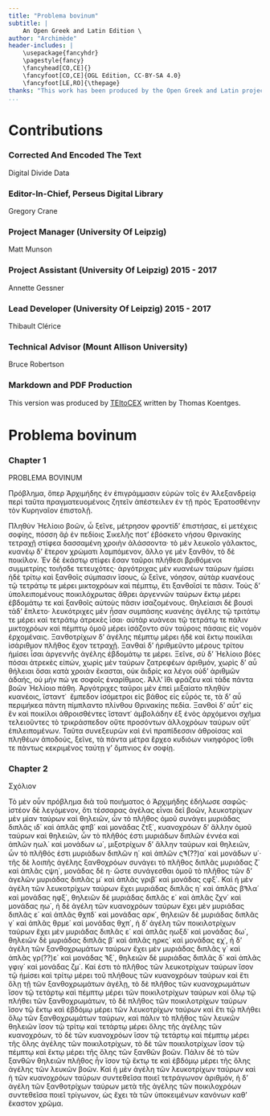 ```yaml
---
title: "Problema bovinum"
subtitle: |
	An Open Greek and Latin Edition \ 
author: "Archimède"
header-includes: | 
	\usepackage{fancyhdr}
	\pagestyle{fancy}
	\fancyhead[CO,CE]{}
	\fancyfoot[CO,CE]{OGL Edition, CC-BY-SA 4.0}
	\fancyfoot[LE,RO]{\thepage}
thanks: "This work has been produced by the Open Greek and Latin project through the help of volunteers. See contributions for details."
...
```


# Contributions


### Corrected And Encoded The Text

Digital Divide Data  
  
### Editor-In-Chief, Perseus Digital Library

Gregory Crane  
  
### Project Manager (University Of Leipzig)

Matt Munson  
  
### Project Assistant (University Of Leipzig) 2015 - 2017

Annette Gessner  
  
### Lead Developer (University Of Leipzig) 2015 - 2017

Thibault Clérice  
  
### Technical Advisor (Mount Allison University)

Bruce Robertson  
  
### Markdown and PDF Production

This version was produced by [TEItoCEX](https://github.com/ThomasK81/TEItoCEX) written by Thomas Koentges.

# Problema bovinum

### Chapter 1

<head>PROBLEMA BOVINUM</head>
<pb n="170"/>
<p>Πρόβλημα,
ὅπερ Ἀρχιμήδης ἐν ἐπιγράμμασιν εὑρὼν τοῖς ἐν Ἀλεξανδρείᾳ
περὶ ταῦτα πραγματευομένοις ζητεῖν ἀπέστειλεν
ἐν τῇ πρὸς Ἐρατοσθένην τὸν Κυρηναῖον ἐπιστολῇ.</p>
<lb n="5"/><p> Πληθὺν Ἠελίοιο βοῶν, ὦ ξεῖνε, μέτρησον
φροντίδʼ ἐπιστήσας, εἰ μετέχεις σοφίης,
πόσση ἄῤ ἐν πεδίοις Σικελῆς ποτʼ ἐβόσκετο νήσου
Θρινακίης τετραχῇ στίφεα δασσαμένη
χροιὴν ἀλάσσοντα· τὸ μὲν λευκοῖο γάλακτος,
<lb n="10"/> κυανέῳ δʼ ἕτερον χρώματι λαμπόμενον,
ἄλλο γε μὲν ξανθόν, τὸ δὲ ποικίλον. Ἐν δὲ ἑκάστῳ
στίφει ἔσαν ταῦροι πλήθεσι βριθόμενοι
συμμετρίης τοιῆσδε τετευχότες· ἀργότριχας μὲν
κυανέων ταύρων ἡμίσει ἠδὲ τρίτῳ
<lb n="15"/> καὶ ξανθοῖς σύμπασιν ἴσους, ὧ ξεῖνε, νόησον,
αὐτὰρ κυανέους τῷ τετράτῳ τε μέρει
μικτοχρόων καὶ πέμπτῳ, ἔτι ξανθοῖσί τε πᾶσιν.
Τοὺς δʼ ὑπολειπομένους ποικιλόχρωτας ἄθρει
ἀργεννῶν ταύρων ἕκτῳ μέρει ἑβδομάτῳ τε
<lb n="20"/> καὶ ξανθοῖς αὐτοὺς πᾶσιν ἰσαζομένους.
Θηλείαισι δὲ βουσὶ τάδʼ ἔπλετο· λευκότριχες μὲν
ἧσαν συμπάσης κυανέης ἀγέλης
τῷ τριτάτῳ τε μέρει καὶ τετράτῳ ἀτρεκὲς ἶσαι·

<pb n="171"/>
αὐτὰρ κυάνεαι τῷ τετράτῳ τε πάλιν
μικτοχρόων καὶ πέμπτῳ ὁμοῦ μέρει ἰσάζοντο
σὺν ταύροις πάσαις εἰς νομὸν ἐρχομέναις.
Ξανθοτρίχων δʼ ἀγέλης πέμπτῳ μέρει ἠδὲ καὶ ἕκτῳ
<lb n="5"/> ποικίλαι ἰσάριθμον πλῆθος ἔχον τετραχῇ.
Ξανθαὶ δʼ ἠριθμεῦντο μέρους τρίτου ἡμίσει ἶσαι
ἀργεννῆς ἀγέλης ἑβδομάτῳ τε μέρει.
Ξεῖνε, σὺ δʼ Ἠελίοιο βόες πόσαι ἀτρεκὲς εἰπών,
χωρὶς μὲν ταύρων ζατρεφέων ἀριθμόν,
<lb n="10"/> χωρὶς δʼ αὖ θήλειαι ὅσαι κατὰ χροιὰν ἕκασται,
οὐκ ἄιδρίς κα λέγοι οὐδʼ ἀριθμῶν ἀδαής,
οὐ μὴν πώ γε σοφοῖς ἐναρίθμιος. Ἀλλʼ ἴθι φράζευ
καὶ τάδε πάντα βοῶν Ἠελίοιο πάθη.
Ἀργότριχες ταῦροι μὲν ἐπεὶ μιξαίατο πληθὺν
<lb n="15"/> κυανέοις, ἵσταντ᾿  ἔμπεδον ἰσόμετροι
εἰς βάθος εἰς εὖρός τε, τὰ δʼ αὖ περιμήκεα πάντη
πίμπλαντο πλίνθου Θρινακίης πεδία.
Ξανθοὶ δʼ αὖτʼ εἰς ἓν καὶ ποικίλοι ἀθροισθέντες
ἵσταντ᾿ ἀμβολάδην ἐξ ἑνὸς ἀρχόμενοι
<lb n="20"/> σχῆμα τελειοῦντες τὸ τρικράσπεδον οὔτε προσόντων
ἀλλοχρόων ταύρων οὔτ᾿ ἐπιλειπομένων.
Ταῦτα συνεξευρὼν καὶ ἐνὶ πραπίδεσσιν ἀθροίσας
καὶ πληθέων ἀποδούς, ξεῖνε, τὰ πάντα μέτρα
ἔρχεο κυδιόων νικηφόρος ἴσθι τε πάντως
<lb n="25"/> κεκριμένος ταύτῃ γʼ ὄμπνιος ἐν σοφίῃ.</p>


### Chapter 2

<head>Σχόλιον</head>
<p>Τὸ μὲν οὖν πρόβλημα διὰ τοῦ ποιήματος ὁ Ἀρχιμήδης
ἐδήλωσε σαφῶς· ἰστέον δὲ λεγόμενον, ὅτι τέσσαρας

<pb n="172"/>
ἀγέλας εἶναι δεῖ βοῶν, λευκοτρίχων μὲν μίαν ταύρων
καὶ θηλειῶν, ὧν τὸ πλῆθος ὁμοῦ συνάγει μυριάδας διπλᾶς
ιδ΄ καὶ ἁπλᾶς φπβ΄ καὶ μονάδας ζτξ΄, κυανοχρόων
δʼ ἄλλην ὁμοῦ ταύρων καὶ θηλειῶν, ὧν τὸ πλῆθός ἐστι
<lb n="5"/> μυριάδων διπλῶν ἐννέα καὶ ἁπλῶν ηωλ΄ καὶ μονάδων ω΄,
μιξοτρίχων δʼ ἄλλην ταύρων καὶ θηλειῶν, ὧν τὸ πλῆθός
ἐστι μυριάδων διπλῶν η΄ καὶ ἁπλῶν ςϠ(??)α΄ καὶ μονάδων
υ΄· τῆς δὲ λοιπῆς ἀγέλης ξανθοχρόων συνάγει τὸ πλῆθος
διπλᾶς μυριάδας ζ΄ καὶ ἁπλᾶς ςψη΄, μονάδας δὲ η·
<lb n="10"/> ὥστε συνάγεσθαι ὁμοῦ τὸ πλῆθος τῶν δʼ ἀγελῶν μυριάδας
διπλᾶς μ΄ καὶ ἁπλᾶς γριβ΄ καὶ μονάδας ςφξ΄. Καὶ
ἡ μὲν ἀγέλη τῶν λευκοτρίχων ταύρων ἔχει μυριάδας
διπλᾶς η΄ καὶ ἁπλᾶς βϠλα΄ καὶ μονάδας ηφξ΄, θηλειῶν
δὲ μυριάδας διπλᾶς ε΄ καὶ ἁπλᾶς ζχν΄ καὶ μονάδας
<lb n="15"/> ηω΄, ἡ δὲ ἀγέλη τῶν κυανοχρόων ταύρων ἔχει μὲν μυριάδας
διπλᾶς ε΄ καὶ ἁπλᾶς θχπδ΄ καὶ μονάδας αρκ΄, θηλειῶν
δὲ μυριάδας διπλᾶς γ΄ καὶ ἁπλᾶς θρμε΄ καὶ μονάδας
θχπ΄, ἡ δʼ ἀγέλη τῶν ποικιλοτρίχων ταύρων ἔχει μὲν
μυριάδας διπλᾶς ε΄ καὶ ἁπλᾶς ηωξδ᾿ καὶ μονάδας δω΄,
<lb n="20"/> θηλειῶν δὲ μυριάδας διπλᾶς β΄ καὶ ἁπλᾶς ηρκς΄ καὶ
μονάδας εχ᾿, ἡ δʼ ἀγέλη τῶν ξανθοχρωμάτων ταύρων
ἔχει μὲν μυριάδας διπλᾶς γ΄ καὶ ἁπλᾶς γρ(??)ε΄ καὶ μονάδας
Ϡξ΄, θηλειῶν δὲ μυριάδας διπλᾶς δ΄ καὶ ἁπλᾶς γφιγ΄

<pb n="173"/>
καὶ μονάδας ζμ΄. Καί ἐστι τὸ πλῆθος τῶν λευκοτρίχων
ταύρων ἴσον τῷ ἡμίσει καὶ τρίτῳ μέρει τοῦ πλήθους τῶν
κυανοχρόων ταύρων καὶ ἔτι ὅλῃ τῇ τῶν ξανθοχρωμάτων
ἀγέλῃ, τὸ δὲ πλῆθος τῶν κυανοχρωμάτων ἴσον τῷ τετάρτῳ
<lb n="5"/> καὶ πέμπτῳ μέρει τῶν ποικιλοτρίχων ταύρων καὶ ὅλῳ
τῷ πλήθει τῶν ξανθοχρωμάτων, τὸ δὲ πλῆθος τῶν ποικιλοτρίχων
ταύρων ἴσον τῷ ἕκτῳ καὶ ἑβδόμῳ μέρει τῶν
λευκοτρίχων ταύρων καὶ ἔτι τῷ πλήθει ὅλῳ τῶν ξανθοχρωμάτων
ταύρων, καὶ πάλιν τὸ πλῆθος τῶν λευκῶν θηλειῶν
<lb n="10"/> ἴσον τῷ τρίτῳ καὶ τετάρτῳ μέρει ὅλης τῆς ἀγέλης τῶν
κυανοχρόων, τὸ δὲ τῶν κυανοχρόων ἴσον τῷ τετάρτῳ
καὶ πέμπτῳ μέρει τῆς ὅλης ἀγέλης τῶν ποικιλοτρίχων,
τὸ δὲ τῶν ποικιλοτρίχων ἴσον τῷ πέμπτῳ καὶ ἕκτῳ μέρει
τῆς ὅλης τῶν ξανθῶν βοῶν. Πάλιν δὲ τὸ τῶν ξανθῶν
<lb n="20"/> θηλειῶν πλῆθος ἦν ἴσον τῷ ἕκτῳ τε καὶ ἑβδόμῳ μέρει
τῆς ὅλης ἀγέλης τῶν λευκῶν βοῶν. Καὶ ἡ μὲν ἀγέλη τῶν
λευκοτρίχων ταύρων καὶ ἡ τῶν κυανοχρόων ταύρων
συντεθεῖσα ποιεῖ τετράγωνον ἀριθμόν, ἡ δʼ ἀγέλη τῶν
ξανθοτρίχων ταύρων μετὰ τῆς ἀγέλης τῶν ποικιλοχρόων
<lb n="25"/> συντεθεῖσα ποιεῖ τρίγωνον, ὡς ἔχει τὰ τῶν ὑποκειμένων
κανόνων καθʼ ἕκαστον χρῶμα.</p>

